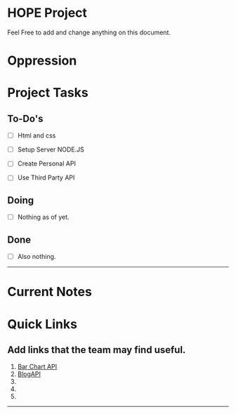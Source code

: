 # HOPE Project

Feel Free to add and change anything on this document. 

# Oppression

# Project Tasks

## To-Do's
- [ ]  Html and css
- [ ]  Setup Server NODE.JS
- [ ]  Create Personal API
- [ ]  Use Third Party API


## Doing
- [ ] Nothing as of yet.

## Done
- [ ] Also nothing. 
---



# Current Notes


# Quick Links

Add links that the team may find useful. 
---
1. [Bar Chart API](https://developers.google.com/chart/interactive/docs/gallery/barchart)
2. [BlogAPI](https://www.youtube.com/watch?v=uOwNY4qmOgU)
3.
4.
5.

---
